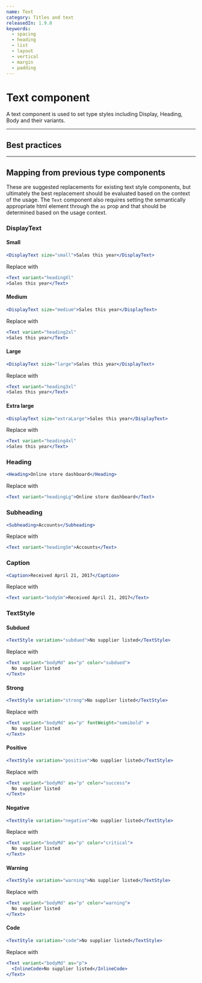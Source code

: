 ```yaml
---
name: Text
category: Titles and text
releasedIn: 1.9.0
keywords:
  - spacing
  - heading
  - list
  - layout
  - vertical
  - margin
  - padding
---
```


# Text component

A text component is used to set type styles including Display, Heading, Body and their variants.

---

## Best practices

---

## Mapping from previous type components
These are suggested replacements for existing text style components, but ultimately the best replacement should be evaluated based on the context of the usage. The `Text` component also requires setting the semantically appropriate html element through the `as` prop and that should be determined based on the usage context.

### DisplayText

#### Small

```jsx
<DisplayText size="small">Sales this year</DisplayText>
```
Replace with
```jsx
<Text variant="headingXl"
>Sales this year</Text>
```
#### Medium
```jsx
<DisplayText size="medium">Sales this year</DisplayText>
```
Replace with
```jsx
<Text variant="heading2xl"
>Sales this year</Text>
```
#### Large
```jsx
<DisplayText size="large">Sales this year</DisplayText>
```
Replace with
```jsx
<Text variant="heading3xl"
>Sales this year</Text>
```
#### Extra large
```jsx
<DisplayText size="extraLarge">Sales this year</DisplayText>
```
Replace with
```jsx
<Text variant="heading4xl"
>Sales this year</Text>
```
### Heading
```jsx
<Heading>Online store dashboard</Heading>
```

Replace with
```jsx
<Text variant="headingLg">Online store dashboard</Text>
```
### Subheading
```jsx
<Subheading>Accounts</Subheading>
```

Replace with
```jsx
<Text variant="headingSm">Accounts</Text>
```
### Caption
```jsx
<Caption>Received April 21, 2017</Caption>
```

Replace with
```jsx
<Text variant="bodySm">Received April 21, 2017</Text>
```
### TextStyle

#### Subdued
```jsx
<TextStyle variation="subdued">No supplier listed</TextStyle>
```

Replace with
```jsx
<Text variant="bodyMd" as="p" color="subdued">
  No supplier listed
</Text>
```

#### Strong
```jsx
<TextStyle variation="strong">No supplier listed</TextStyle>
```

Replace with
```jsx
<Text variant="bodyMd" as="p" fontWeight="semibold" >
  No supplier listed
</Text>
```
#### Positive
```jsx
<TextStyle variation="positive">No supplier listed</TextStyle>
```

Replace with
```jsx
<Text variant="bodyMd" as="p" color="success">
  No supplier listed
</Text>
```

#### Negative
```jsx
<TextStyle variation="negative">No supplier listed</TextStyle>
```

Replace with
```jsx
<Text variant="bodyMd" as="p" color="critical">
  No supplier listed
</Text>
```

#### Warning
```jsx
<TextStyle variation="warning">No supplier listed</TextStyle>
```

Replace with
```jsx
<Text variant="bodyMd" as="p" color="warning">
  No supplier listed
</Text>
```

#### Code
```jsx
<TextStyle variation="code">No supplier listed</TextStyle>
```

Replace with
```jsx
<Text variant="bodyMd" as="p">
  <InlineCode>No supplier listed</InlineCode>
</Text>

```

